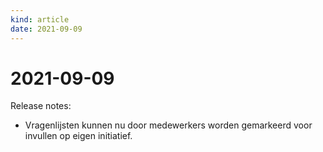 ```yaml
---
kind: article
date: 2021-09-09
---
```


# 2021-09-09

Release notes:

* Vragenlijsten kunnen nu door medewerkers worden gemarkeerd voor invullen op eigen initiatief.

